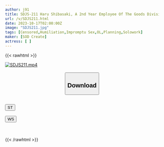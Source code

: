 ```yaml
---
author: j91
title: SDJS-211 Haru Shibasaki, A 2nd Year Employee Of The Goods Division, Overcomes Her Shyness Even Though Her Face Turns Bright Red During Naked Work! Immediate Sex 3 Times During A Completely Naked Job! ?
url: /v/SDJS211.html
date: 2023-10-17T02:00:00Z
image: "SDJS211.jpg"
tags: [Censored,Humiliation,Impromptu Sex,OL,Planning,Solowork]
maker: [SOD Create]
actress: [ ]
---
```



{{< rawhtml >}}

<div class="video" data-videoid="0D3vGm0zZ1CbqOD">
    <a href="javascript:;">
        <img src="https://my.j91.asia/v/SDJS211.jpg" width="WIDTH" height="HEIGHT" alt="SDJS211.mp4" loading="lazy">
    </a>
</div>

<script type="text/javascript" src="https://j91.asia/asset/on-demand-st.js"></script>

<br>
  <link rel="stylesheet" href="https://j91.asia/asset/bs5.css">
  
  <center>
  <button class="btn btn-primary" type="button" data-bs-toggle="collapse" data-bs-target=".multi-collapse" aria-expanded="false" aria-controls="multiCollapseExample1 multiCollapseExample2"><h2>Download</h2></button></center>
</p>
<div class="row">
  <div class="col">
    <div class="collapse multi-collapse" id="multiCollapseExample1">
      <div class="card card-body">
	      	      <br>
<div class="buttons">  
<a href="https://streamtape.to/v/0D3vGm0zZ1CbqOD"><button class="btn-hover color-3"><i class="fa fa-download"></i> ST</button></a></div>
    </div>
  </div>
</div>
  <div class="col">
    <div class="collapse multi-collapse" id="multiCollapseExample2">
      <div class="card card-body">
	      <br>
<div class="buttons">
    <a href="https://wolfstream.tv/hh9ghj6u6e4l"><button class="btn-hover color-9"><i class="fa fa-download"></i> WS</button></a></div>
<br><br>
      </div>
    </div>
  </div>
</div>

{{< /rawhtml >}}